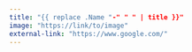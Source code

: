 ```yaml
---
title: "{{ replace .Name "-" " " | title }}"
image: "https://link/to/image"
external-link: "https://www.google.com/"
---
```

